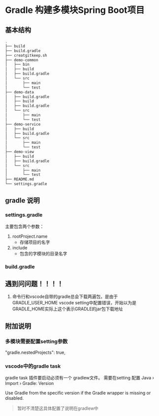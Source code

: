 # Gradle 构建多模块Spring Boot项目
## 基本结构
```sh
.
├── build
├── build.gradle
├── creatgitkeep.sh
├── demo-common
│   ├── bin
│   ├── build
│   ├── build.gradle
│   └── src
│       ├── main
│       └── test
├── demo-data
│   ├── build.gradle
│   ├── build
│   ├── build.gradle
│   └── src
│       ├── main
│       └── test
├── demo-service
│   ├── build
│   ├── build.gradle
│   └── src
│       ├── main
│       └── test
├── demo-view
│   ├── build
│   ├── build.gradle
│   └── src
│       ├── main
│       └── test
├── README.md
└── settings.gradle
```

## gradle 说明
### settings.gradle
主要包含两个参数：
1. rootProject.name
    - 存储项目的名字
2. include 
    - 包含的字模块的目录名字
### build.gradle

## 遇到问问题！！！！
1. 命令行和vscode自带的gradle总会下载两遍包，是由于GRADLE_USER_HOME vscode setting中配置错误，开始以为是GRADLE_HOME实际上这个表示GRADLE的jar包下载地址 

## 附加说明
### 多模块需要配置setting参数
"gradle.nestedProjects": true,
### vscode中的gradle task 
gradle task  插件要启动必须有一个 gradlew文件。
需要在setting 配置 
Java › Import › Gradle: Version

Use Gradle from the specific version if the Gradle wrapper is missing or disabled.


> 暂时不清楚这具体配置了说明在gradlew中
